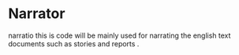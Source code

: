 # Narrator
narratio
this is code will be mainly used for narrating the english text documents such as stories and reports .

